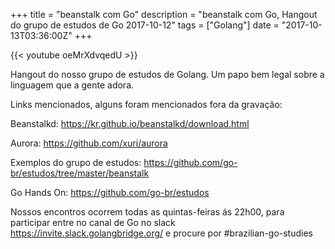 +++
title = "beanstalk com Go"
description = "beanstalk com Go, Hangout do grupo de estudos de Go 2017-10-12"
tags = ["Golang"]
date = "2017-10-13T03:36:00Z"
+++

{{< youtube oeMrXdvqedU >}}

Hangout do nosso grupo de estudos de Golang.
Um papo bem legal sobre a linguagem que a gente adora.

Links mencionados, alguns foram mencionados fora da gravação:

Beanstalkd:
https://kr.github.io/beanstalkd/download.html

Aurora:
https://github.com/xuri/aurora

Exemplos do grupo de estudos:
https://github.com/go-br/estudos/tree/master/beanstalk


Go Hands On:
https://github.com/go-br/estudos

Nossos encontros ocorrem todas as quintas-feiras ás 22h00, para participar entre no canal de Go no slack https://invite.slack.golangbridge.org/ e procure por #brazilian-go-studies